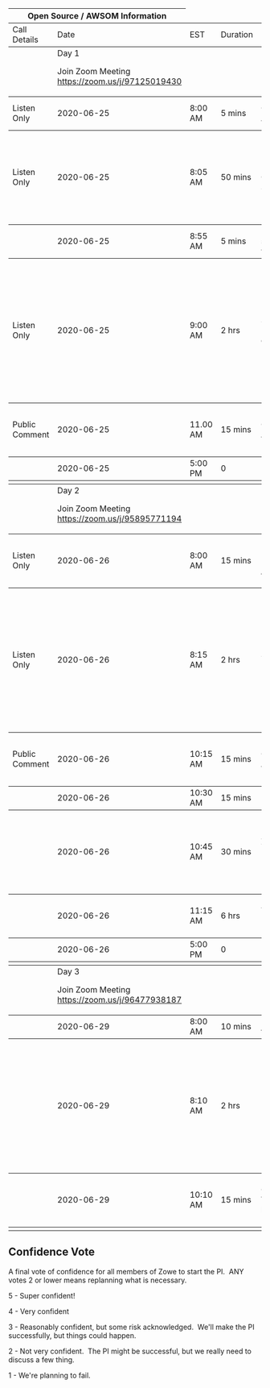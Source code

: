 <table>
    <thead>
        <tr>
            <th colspan="2">Open Source / AWSOM Information</th>
        </tr>
    </thead>
    <tbody>
        <tr>
            <td>Call Details</td>
            <td>Date</td>
            <td>EST</td>
            <td>Duration</td>
            <td>Event</td>
            <td>Presenter</td>
            <td>Attendees</td>
            <td>Description</td>
            <td>Presentation Link</td>
    </tbody>
    <tbody>
        <tr>
            <td></td>
            <td>Day 1

Join Zoom Meeting
https://zoom.us/j/97125019430</td>
            <td></td>
            <td></td>
            <td></td>
            <td></td>
            <td></td>
            <td></td>
            <td></td>
    </tbody>
    <tbody>
        <tr>
            <td>Listen Only</td>
            <td>2020-06-25</td>
            <td>8:00 AM</td>
            <td>5 mins</td>
            <td>Opening Announcement</td>
            <td>Facilitator</td>
            <td></td>
            <td>Highlights of the PI Planning</td>
            <td></td>
    </tbody>
    <tbody>
        <tr>
            <td>Listen Only</td>
            <td>2020-06-25</td>
            <td>8:05 AM</td>
            <td>50 mins</td>
            <td>Business Context / Solution Vision</td>
            <td>ZLC</td>
            <td>ZLC, Squad Leads, Scrum Master</td>
            <td>Squad Members, Stakeholders & Users
The ZLC will describe their wholistic vision for the PI.</td>
            <td>ZLC</td>
    </tbody>
    <tbody>
        <tr>
            <td></td>
            <td>2020-06-25</td>
            <td>8:55 AM</td>
            <td>5 mins</td>
            <td>5 min break / swap to Squad vision</td>
            <td></td>
            <td></td>
            <td></td>
            <td></td>
    </tbody>
    <tbody>
        <tr>
            <td>Listen Only</td>
            <td>2020-06-25</td>
            <td>9:00 AM</td>
            <td>2 hrs</td>
            <td>Squad vision, 
10-15 mins each</td>
            <td>Squad Leaders</td>
            <td>ZLC, Squad Leads, Scrum Master</td>
            <td>Squad Members, Stakeholders & Users
What does each squad want to do in the next PI?</td>
            <td>API-ML Squad
CI/CD (CUPIDS V2) Squad
CUPIDS Squad
Explorer Squad
WebUI Squad
CLI Squad
Onboarding
Doc Squad</td>
    </tbody>
    <tbody>
        <tr>
            <td>Public Comment</td>
            <td>2020-06-25</td>
            <td>11.00 AM</td>
            <td>15 mins</td>
            <td>Questions and Answers</td>
            <td></td>
            <td></td>
            <td>This time slot is available for the Community to ask questions</td>
            <td></td>
    </tbody>
    <tbody>
        <tr>
            <td></td>
            <td>2020-06-25</td>
            <td>5:00 PM</td>
            <td>0</td>
            <td>Day 1 End</td>
            <td></td>
            <td></td>
            <td></td>
            <td></td>
    </tbody>
    <tbody>
        <tr>
            <td></td>
            <td></td>
            <td></td>
            <td></td>
            <td></td>
            <td></td>
            <td></td>
            <td></td>
            <td></td>
    </tbody>
    <tbody>
        <tr>
            <td></td>
            <td>Day 2

Join Zoom Meeting
https://zoom.us/j/95895771194</td>
            <td></td>
            <td></td>
            <td></td>
            <td></td>
            <td></td>
            <td></td>
            <td></td>
    </tbody>
    <tbody>
        <tr>
            <td>Listen Only</td>
            <td>2020-06-26</td>
            <td>8:00 AM</td>
            <td>15 mins</td>
            <td>Explanation of Draft Readouts / Pre Q&A</td>
            <td>Facilitator</td>
            <td>ZLC, Squad Leads, Scrum Master</td>
            <td>Squad Members, Stakeholders & Users</td>
            <td></td>
    </tbody>
    <tbody>
        <tr>
            <td>Listen Only</td>
            <td>2020-06-26</td>
            <td>8:15 AM</td>
            <td>2 hrs</td>
            <td>Squad Draft Readouts</td>
            <td>Squad Leads</td>
            <td>ZLC, Squad Leads, Scrum Maste</td>
            <td>Squad Members, Stakeholders & Users
15 mins each squad, read draft objectives, highlight risks that need ZLC support, dependencies with other squads</td>
            <td></td>
    </tbody>
    <tbody>
        <tr>
            <td>Public Comment</td>
            <td>2020-06-26</td>
            <td>10:15 AM</td>
            <td>15 mins</td>
            <td>Questions and Answers</td>
            <td></td>
            <td></td>
            <td>This time slot is available for the Community to ask questions</td>
            <td></td>
    </tbody>
    <tbody>
        <tr>
            <td></td>
            <td>2020-06-26</td>
            <td>10:30 AM</td>
            <td>15 mins</td>
            <td>Break</td>
            <td></td>
            <td></td>
            <td></td>
            <td></td>
    </tbody>
    <tbody>
        <tr>
            <td></td>
            <td>2020-06-26</td>
            <td>10:45 AM</td>
            <td>30 mins</td>
            <td>ZLC Review / Management Discussion</td>
            <td></td>
            <td></td>
            <td>ZLC, Facilitators there any private feedback needed from the ZLC to squads?</td>
            <td></td>
    </tbody>
    <tbody>
        <tr>
            <td></td>
            <td>2020-06-26</td>
            <td>11:15 AM</td>
            <td>6 hrs</td>
            <td>Team Breakouts</td>
            <td></td>
            <td>Squad Leads, Squad Members</td>
            <td></td>
            <td></td>
    </tbody>
    <tbody>
        <tr>
            <td></td>
            <td>2020-06-26</td>
            <td>5:00 PM</td>
            <td>0</td>
            <td>Day 2 End</td>
            <td></td>
            <td></td>
            <td></td>
            <td></td>
    </tbody>
    <tbody>
        <tr>
            <td></td>
            <td></td>
            <td></td>
            <td></td>
            <td></td>
            <td></td>
            <td></td>
            <td></td>
            <td></td>
    </tbody>
    <tbody>
        <tr>
            <td></td>
            <td>Day 3

Join Zoom Meeting
https://zoom.us/j/96477938187</td>
            <td></td>
            <td></td>
            <td></td>
            <td></td>
            <td></td>
            <td></td>
            <td></td>
    </tbody>
    <tbody>
        <tr>
            <td></td>
            <td>2020-06-29</td>
            <td>8:00 AM</td>
            <td>10 mins</td>
            <td>Explanation of final review</td>
            <td></td>
            <td></td>
            <td></td>
            <td></td>
    </tbody>
    <tbody>
        <tr>
            <td></td>
            <td>2020-06-29</td>
            <td>8:10 AM</td>
            <td>2 hrs</td>
            <td>Final Readouts</td>
            <td>Squad Leads</td>
            <td>ZLC, Squad Leads, Scrum Master</td>
            <td>Squad Members, Stakeholders & Users
Teams read their final list of objectives, highlight changes since yesterday, outstanding / new risks</td>
            <td></td>
    </tbody>
    <tbody>
        <tr>
            <td></td>
            <td>2020-06-29</td>
            <td>10:10 AM</td>
            <td>15 mins</td>
            <td>Confidence Vote (see below)</td>
            <td>Facilitator</td>
            <td>ZLC, Squad Leads, Scrum Master</td>
            <td>Squad Members, Stakeholders & Users</td>
            <td></td>
    </tbody>
    <tbody>
        <tr>
            <td></td>
            <td></td>
            <td></td>
            <td></td>
            <td></td>
            <td></td>
            <td></td>
            <td></td>
            <td></td>
    </tbody>
    </table>


## Confidence Vote

A final vote of confidence for all members of Zowe to start the PI.  ANY votes 2 or lower means replanning what is necessary.

5 - Super confident!

4 - Very confident

3 - Reasonably confident, but some risk acknowledged.  We'll make the PI successfully, but things could happen.

2 - Not very confident.  The PI might be successful, but we really need to discuss a few thing.

1 - We're planning to fail.  
